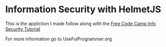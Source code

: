 # Information Security with HelmetJS

This is the appliction I made follow along with the [Free Code Camp Info Security Tutorial](https://www.freecodecamp.org/learn/information-security/information-security-with-helmetjs/)

For more information go to UseFulProgrammer.org